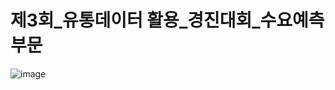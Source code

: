 # 제3회_유통데이터 활용_경진대회_수요예측부문

 ![image](https://github.com/user-attachments/assets/6a9a38e4-c090-46cf-a9f8-a43467da5940)
